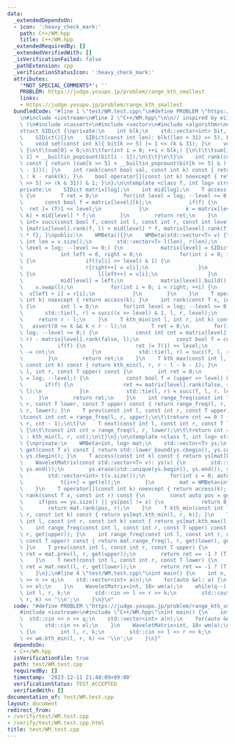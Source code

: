 ```yaml
---
data:
  _extendedDependsOn:
  - icon: ':heavy_check_mark:'
    path: C++/WM.hpp
    title: C++/WM.hpp
  _extendedRequiredBy: []
  _extendedVerifiedWith: []
  _isVerificationFailed: false
  _pathExtension: cpp
  _verificationStatusIcon: ':heavy_check_mark:'
  attributes:
    '*NOT_SPECIAL_COMMENTS*': ''
    PROBLEM: https://judge.yosupo.jp/problem/range_kth_smallest
    links:
    - https://judge.yosupo.jp/problem/range_kth_smallest
  bundledCode: "#line 1 \"test/WM.test.cpp\"\n#define PROBLEM \"https://judge.yosupo.jp/problem/range_kth_smallest\"\
    \n#include <iostream>\n#line 2 \"C++/WM.hpp\"\n\n// inspired by ei1333( https://ei1333.github.io/library/structure/wavelet/wavelet-matrix.hpp\
    \ )\n#include <cassert>\n#include <vector>\n#include <algorithm>\n#include <tuple>\n\
    struct SIDict {\nprivate:\n    int blk;\n    std::vector<int> bit, sum;\npublic:\n\
    \    SIDict(){}\n    SIDict(const int len): blk((len + 31) >> 5), bit(blk), sum(blk){}\n\
    \    void set(const int k){ bit[k >> 5] |= 1 << (k & 31); }\n    void build()\
    \ {\n\t\tsum[0] = 0;\n\t\tfor(int i = 0; ++i < blk;) {\n\t\t\tsum[i] = sum[i -\
    \ 1] + __builtin_popcount(bit[i - 1]);\n\t\t}\n\t}\n    int rank(const int k)\
    \ const { return (sum[k >> 5] + __builtin_popcount(bit[k >> 5] & ((1 << (k & 31))\
    \ - 1))); }\n    int rank(const bool val, const int k) const { return val ? rank(k)\
    \ : k - rank(k); }\n    bool operator[](const int k) noexcept { return (bit[k\
    \ >> 5] >> (k & 31)) & 1; }\n};\n\ntemplate <class T, int log> struct WMBeta {\n\
    private:\n    SIDict matrix[log];\n    int mid[log];\n    T access(int k) const\
    \ {\n        T ret = 0;\n        for(int level = log; --level >= 0;) {\n     \
    \       const bool f = matrix[level][k];\n            if(f) {\n              \
    \  ret |= (T)1 << level;\n            }\n            k = matrix[level].rank(f,\
    \ k) + mid[level] * f;\n        }\n        return ret;\n    }\n    std::pair<int,\
    \ int> succ(const bool f, const int l, const int r, const int level) const { return\
    \ {matrix[level].rank(f, l) + mid[level] * f, matrix[level].rank(f, r) + mid[level]\
    \ * f}; }\npublic:\n    WMBeta(){}\n    WMBeta(std::vector<T> v) {\n        const\
    \ int len = v.size();\n        std::vector<T> l(len), r(len);\n        for(int\
    \ level = log; --level >= 0;) {\n            matrix[level] = SIDict(len + 1);\n\
    \            int left = 0, right = 0;\n            for(int i = 0; i < len; ++i)\
    \ {\n                if((v[i] >> level) & 1) {\n                    matrix[level].set(i);\n\
    \                    r[right++] = v[i];\n                }\n                else\
    \ {\n                    l[left++] = v[i];\n                }\n            }\n\
    \            mid[level] = left;\n            matrix[level].build();\n        \
    \    v.swap(l);\n            for(int i = 0; i < right; ++i) {\n              \
    \  v[left + i] = r[i];\n            }\n        }\n    }\n    T operator[](const\
    \ int k) noexcept { return access(k); }\n    int rank(const T x, int r) const\
    \ {\n        int l = 0;\n        for(int level = log; --level >= 0;) {\n     \
    \       std::tie(l, r) = succ((x >> level) & 1, l, r, level);\n        }\n   \
    \     return r - l;\n    }\n    T kth_min(int l, int r, int k) const {\n     \
    \   assert(0 <= k && k < r - l);\n        T ret = 0;\n        for(int level =\
    \ log; --level >= 0;) {\n            const int cnt = matrix[level].rank(false,\
    \ r) - matrix[level].rank(false, l);\n            const bool f = cnt <= k;\n \
    \           if(f) {\n                ret |= T(1) << level;\n                k\
    \ -= cnt;\n            }\n            std::tie(l, r) = succ(f, l, r, level);\n\
    \        }\n        return ret;\n    }\n    T kth_max(const int l, const int r,\
    \ const int k) const { return kth_min(l, r, r - l - k - 1); }\n    int range_freq(int\
    \ l, int r, const T upper) const {\n        int ret = 0;\n        for(int level\
    \ = log; --level;) {\n            const bool f = (upper >> level) & 1;\n     \
    \       if(f) {\n                ret += matrix[level].rank(false, r) - matrix[level].rank(false,\
    \ l);\n            }\n            std::tie(l, r) = succ(f, l, r, level);\n   \
    \     }\n        return ret;\n    }\n    int range_freq(const int l, const int\
    \ r, const T lower, const T upper) const { return range_freq(l, r, upper) - range_freq(l,\
    \ r, lower); }\n    T prev(const int l, const int r, const T upper) const {\n\t\
    \tconst int cnt = range_freq(l, r, upper);\n\t\treturn cnt == 0 ? (T)-1 : kth_min(l,\
    \ r, cnt - 1);\n\t}\n    T next(const int l, const int r, const T lower) const\
    \ {\n\t\tconst int cnt = range_freq(l, r, lower);\n\t\treturn cnt == r - l ? (T)-1\
    \ : kth_min(l, r, cnt);\n\t}\n};\n\ntemplate <class T, int log> struct WaveletMatrix\
    \ {\nprivate:\n    WMBeta<int, log> mat;\n    std::vector<T> ys;\n    inline int\
    \ get(const T x) const { return std::lower_bound(ys.cbegin(), ys.cend(), x) -\
    \ ys.cbegin(); }\n    T access(const int k) const { return ys[mat[k]]; }\npublic:\n\
    \    WaveletMatrix(const std::vector<T> v): ys(v) {\n        std::sort(ys.begin(),\
    \ ys.end());\n        ys.erase(std::unique(ys.begin(), ys.end()), ys.end());\n\
    \        std::vector<int> t(v.size());\n        for(int i = 0; auto &el: v) {\n\
    \            t[i++] = get(el);\n        }\n        mat = WMBeta<int, log>(t);\n\
    \    }\n    T operator[](const int k) noexcept { return access(k); }\n    int\
    \ rank(const T x, const int r) const {\n        const auto pos = get(x);\n   \
    \     if(pos == ys.size() || ys[pos] != x) {\n            return 0;\n        }\n\
    \        return mat.rank(pos, r);\n    }\n    T kth_min(const int l, const int\
    \ r, const int k) const { return ys[mat.kth_min(l, r, k)]; }\n    T kth_max(const\
    \ int l, const int r, const int k) const { return ys[mat.kth_max(l, r, k)]; }\n\
    \    int range_freq(const int l, const int r, const T upper) const { return mat.range_freq(l,\
    \ r, get(upper)); }\n    int range_freq(const int l, const int r, const T lower,\
    \ const T upper) const { return mat.range_freq(l, r, get(lower), get(upper));\
    \ }\n    T prev(const int l, const int r, const T upper) {\n        const auto\
    \ ret = mat.prev(l, r, get(upper));\n        return ret == -1 ? (T)-1 : ys[ret];\n\
    \    }\n    T next(const int l, const int r, const T lower) {\n        const auto\
    \ ret = mat.next(l, r, get(lower));\n        return ret == -1 ? (T)-1 : ys[ret];\n\
    \    }\n};\n#line 4 \"test/WM.test.cpp\"\nint main() {\n    int n, q;\n    std::cin\
    \ >> n >> q;\n    std::vector<int> a(n);\n    for(auto &el: a) {\n        std::cin\
    \ >> el;\n    }\n    WaveletMatrix<int, 18> wm(a);\n    while(q--) {\n       \
    \ int l, r, k;\n        std::cin >> l >> r >> k;\n        std::cout << wm.kth_min(l,\
    \ r, k) << '\\n';\n    }\n}\n"
  code: "#define PROBLEM \"https://judge.yosupo.jp/problem/range_kth_smallest\"\n\
    #include <iostream>\n#include \"C++/WM.hpp\"\nint main() {\n    int n, q;\n  \
    \  std::cin >> n >> q;\n    std::vector<int> a(n);\n    for(auto &el: a) {\n \
    \       std::cin >> el;\n    }\n    WaveletMatrix<int, 18> wm(a);\n    while(q--)\
    \ {\n        int l, r, k;\n        std::cin >> l >> r >> k;\n        std::cout\
    \ << wm.kth_min(l, r, k) << '\\n';\n    }\n}"
  dependsOn:
  - C++/WM.hpp
  isVerificationFile: true
  path: test/WM.test.cpp
  requiredBy: []
  timestamp: '2023-12-11 21:48:09+09:00'
  verificationStatus: TEST_ACCEPTED
  verifiedWith: []
documentation_of: test/WM.test.cpp
layout: document
redirect_from:
- /verify/test/WM.test.cpp
- /verify/test/WM.test.cpp.html
title: test/WM.test.cpp
---
```

